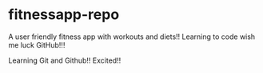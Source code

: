 # fitnessapp-repo
A user friendly fitness app with workouts and diets!!
Learning to code wish me luck GitHub!!!

Learning Git and Github!!
Excited!!
